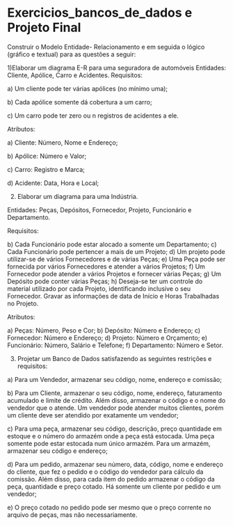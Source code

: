 # Exercicios_bancos_de_dados e Projeto Final
Construir o Modelo Entidade- Relacionamento e em seguida o lógico (gráfico e textual) 
para as questões a seguir:


1)Elaborar um diagrama E-R para uma seguradora de automóveis 
Entidades: Cliente, Apólice, Carro e Acidentes.
Requisitos:

a) Um cliente pode ter várias apólices (no mínimo uma);

b) Cada apólice somente dá cobertura a um carro;

c) Um carro pode ter zero ou n registros de acidentes a ele.

Atributos:

a) Cliente: Número, Nome e Endereço;

b) Apólice: Número e Valor;

c) Carro: Registro e Marca;

d) Acidente: Data, Hora e Local;


2) Elaborar um diagrama para uma Indústria.

Entidades: Peças, Depósitos, Fornecedor, Projeto, Funcionário e Departamento. 


Requisitos:

b) Cada Funcionário pode estar alocado a somente um Departamento;
c) Cada Funcionário pode pertencer a mais de um Projeto;
d) Um projeto pode utilizar-se de vários Fornecedores e de várias Peças;
e) Uma Peça pode ser fornecida por vários Fornecedores e atender a vários Projetos;
f) Um Fornecedor pode atender a vários Projetos e fornecer várias Peças;
g) Um Depósito pode conter várias Peças;
h) Deseja-se ter um controle do material utilizado por cada Projeto, identificando inclusive o seu Fornecedor. 
Gravar as informações de data de Início e Horas Trabalhadas no Projeto.



Atributos:

a) Peças: Número, Peso e Cor;
b) Depósito: Número e Endereço;
c) Fornecedor: Número e Endereço;
d) Projeto: Número e Orçamento;
e) Funcionário: Número, Salário e Telefone;
f) Departamento: Número e Setor.


3) Projetar um Banco de Dados satisfazendo as seguintes restrições e requisitos:

a) Para um Vendedor, armazenar seu código, nome, endereço e comissão;

b) Para um Cliente, armazenar o seu código, nome, endereço, faturamento acumulado e limite de crédito. 
Além disso, armazenar o código e o nome do vendedor que o atende. Um vendedor pode atender muitos clientes, 
porém um cliente deve ser atendido por exatamente um vendedor;

c) Para uma peça, armazenar seu código, descrição, preço quantidade em estoque e o número do armazém onde a peça está estocada. 
Uma peça somente pode estar estocada num único armazém. Para um armazém, armazenar seu código e endereço;

d) Para um pedido, armazenar seu número, data, código, nome e endereço do cliente, que fez o pedido e o código do vendedor para cálculo da comissão. 
Além disso, para cada item do pedido armazenar o código da peça, quantidade e preço cotado. 
Há somente um cliente por pedido e um vendedor;

e) O preço cotado no pedido pode ser mesmo que o preço corrente no arquivo de peças, mas não necessariamente.

    

